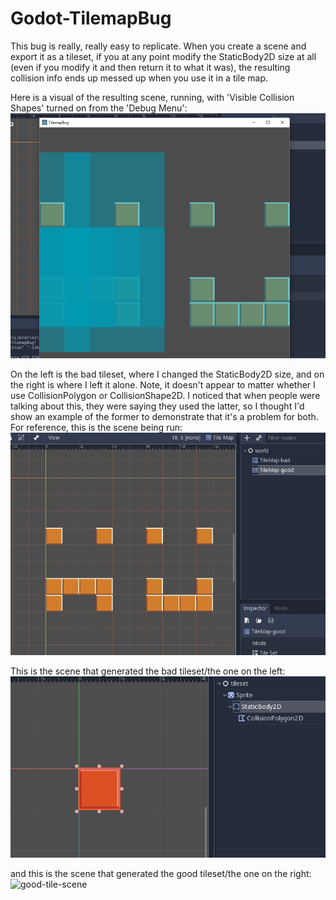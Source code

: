 # Godot-TilemapBug 

This bug is really, really easy to replicate. When you create a scene and export it as a tileset, if you at any point modify the StaticBody2D size at all (even if you modify it and then return it to what it was), the resulting collision info ends up messed up when you use it in a tile map.

Here is a visual of the resulting scene, running, with 'Visible Collision Shapes' turned on from the 'Debug Menu':
![running](https://github.com/z4rdoz/Godot-TilemapBug/blob/master/screenshots/running.PNG)

On the left is the bad tileset, where I changed the StaticBody2D size, and on the right is where I left it alone. Note, it doesn't appear to matter whether I use CollisionPolygon or CollisionShape2D. I noticed that when people were talking about this, they were saying they used the latter, so I thought I'd show an example of the former to demonstrate that it's a problem for both. For reference, this is the scene being run:
![scene](https://github.com/z4rdoz/Godot-TilemapBug/blob/master/screenshots/scene.PNG)

This is the scene that generated the bad tileset/the one on the left:
![bad-tile-scene](https://github.com/z4rdoz/Godot-TilemapBug/blob/master/screenshots/bad-tile-scene.PNG)

and this is the scene that generated the good tileset/the one on the right:
![good-tile-scene](https://github.com/z4rdoz/Godot-TilemapBug/blob/master/screenshots/goodd-tile-scene.PNG)
